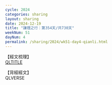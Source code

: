 ```yaml
---
cycle: 2024
categories: sharing
layout: sharing
date: 2024-12-19
title: "謙理之行：第354天/共730天"
weekNum: 51
dayNum: 4
permalink: /sharing/2024/wk51-day4-qianli.html
---
```

【經文梳理】  
[QLTITLE](QLLINK)

【背經經文】  
QLVERSE
